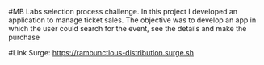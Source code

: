 #MB Labs selection process challenge.
In this project I developed an application to manage ticket sales. The objective was to develop an app in which the user could search for the event, see the details and make the purchase

#Link Surge:
https://rambunctious-distribution.surge.sh
